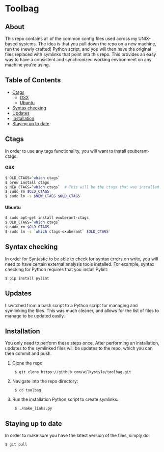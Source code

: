 # Toolbag

## About

This repo contains all of the common config files used across my UNIX-based systems. The idea is that you pull down the repo on a new machine, run the (newly crafted) Python script, and you will then have the original files replaced with symlinks that point into this repo. This provides an easy way to have a consistent and synchronized working environment on any machine you're using.

## Table of Contents

* [Ctags](#ctags)
    * [OSX](#osx)
    * [Ubuntu](#ubuntu)
* [Syntax checking](#syntax-checking)
* [Updates](#updates)
* [Installation](#installation)
* [Staying up to date](#staying-up-to-date)

## Ctags

In order to use any tags functionality, you will want to install exuberant-ctags.

#### OSX

```bash
$ OLD_CTAGS=`which ctags`
$ brew install ctags
$ NEW_CTAGS=`which ctags`  # This will be the ctags that was installed by brew.
$ sudo rm $OLD_CTAGS
$ sudo ln -s $NEW_CTAGS $OLD_CTAGS
```

#### Ubuntu

```bash
$ sudo apt-get install exuberant-ctags
$ OLD_CTAGS=`which ctags`
$ sudo rm $OLD_CTAGS
$ sudo ln -s `which ctags-exuberant` $OLD_CTAGS
```

## Syntax checking

In order for Syntastic to be able to check for syntax errors on write, you will need to have certain external analysis tools installed. For example, syntax checking for Python requires that you install Pylint:

    $ pip install pylint

## Updates

I switched from a bash script to a Python script for managing and symlinking the files. This was much cleaner, and allows for the list of files to manage to be updated easily.

## Installation

You only need to perform these steps once. After performing an installation, updates to the symlinked files will be updates to the repo, which you can then commit and push.

1. Clone the repo:

        $ git clone https://github.com/wilkystyle/toolbag.git

1. Navigate into the repo directory:

        $ cd toolbag

1. Run the installation Python script to create symlinks:

        $ ./make_links.py


## Staying up to date

In order to make sure you have the latest version of the files, simply do:

    $ git pull
